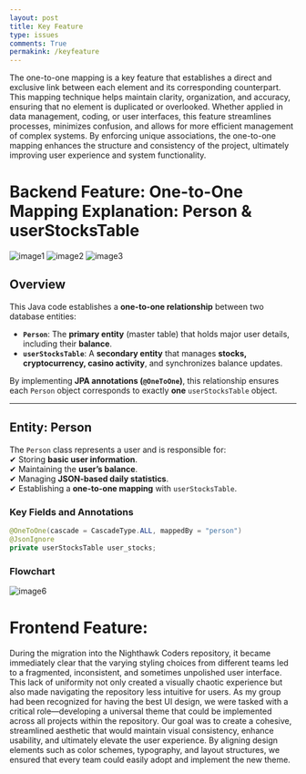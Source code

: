 ```yaml
---
layout: post
title: Key Feature
type: issues
comments: True
permakink: /keyfeature
---
```



The one-to-one mapping is a key feature that establishes a direct and exclusive link between each element and its corresponding counterpart. This mapping technique helps maintain clarity, organization, and accuracy, ensuring that no element is duplicated or overlooked. Whether applied in data management, coding, or user interfaces, this feature streamlines processes, minimizes confusion, and allows for more efficient management of complex systems. By enforcing unique associations, the one-to-one mapping enhances the structure and consistency of the project, ultimately improving user experience and system functionality.


# Backend Feature: **One-to-One Mapping Explanation: Person & userStocksTable**

<img src="{{site.baseurl}}/images/keyfeature1.png" alt="image1">
<img src="{{site.baseurl}}/images/keyfeature2.png" alt="image2">
<img src="{{site.baseurl}}/images/keyfeature3.png" alt="image3">

## **Overview**
This Java code establishes a **one-to-one relationship** between two database entities:  
- **`Person`**: The **primary entity** (master table) that holds major user details, including their **balance**.
- **`userStocksTable`**: A **secondary entity** that manages **stocks, cryptocurrency, casino activity**, and synchronizes balance updates.

By implementing **JPA annotations (`@OneToOne`)**, this relationship ensures each `Person` object corresponds to exactly **one** `userStocksTable` object.

---

## **Entity: Person**
The `Person` class represents a user and is responsible for:  
✔ Storing **basic user information**.  
✔ Maintaining the **user’s balance**.  
✔ Managing **JSON-based daily statistics**.  
✔ Establishing a **one-to-one mapping** with `userStocksTable`.

### **Key Fields and Annotations**
```java
@OneToOne(cascade = CascadeType.ALL, mappedBy = "person")
@JsonIgnore
private userStocksTable user_stocks;
```

### Flowchart

<img src="{{site.baseurl}}/images/keyfeaturediagram.png" alt="image6">

# Frontend Feature: 
During the migration into the Nighthawk Coders repository, it became immediately clear that the varying styling choices from different teams led to a fragmented, inconsistent, and sometimes unpolished user interface. This lack of uniformity not only created a visually chaotic experience but also made navigating the repository less intuitive for users. As my group had been recognized for having the best UI design, we were tasked with a critical role—developing a universal theme that could be implemented across all projects within the repository. Our goal was to create a cohesive, streamlined aesthetic that would maintain visual consistency, enhance usability, and ultimately elevate the user experience. By aligning design elements such as color schemes, typography, and layout structures, we ensured that every team could easily adopt and implement the new theme.

